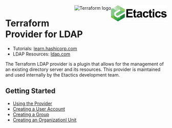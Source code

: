 <a href="https://etactics.com">
    <img src="https://github.com/etacticsinc/terraform-provider-ldap/blob/master/etactics-logo.png" alt="Etactics logo" title="Etactics" align="right" height="50" />
</a>

<a href="https://terraform.io">
    <img src="https://cdn.rawgit.com/hashicorp/terraform-website/master/content/source/assets/images/logo-hashicorp.svg" alt="Terraform logo" title="Terraform" align="right" height="50" />
</a>

# Terraform Provider for LDAP

* Tutorials: [learn.hashicorp.com](https://learn.hashicorp.com/terraform?track=getting-started#getting-started)
* LDAP Resources: [ldap.com](https://ldap.com/)

The Terraform LDAP provider is a plugin that allows for the management of an existing directory server and its resources. This provider is maintained and used internally by the Etactics development team.

## Getting Started

- [Using the Provider](docs/index.md)
- [Creating a User Account](docs/resources/user.md)
- [Creating a Group](docs/resources/group.md)
- [Creating an Organizationl Unit](docs/resources/organizational_unit.md)
